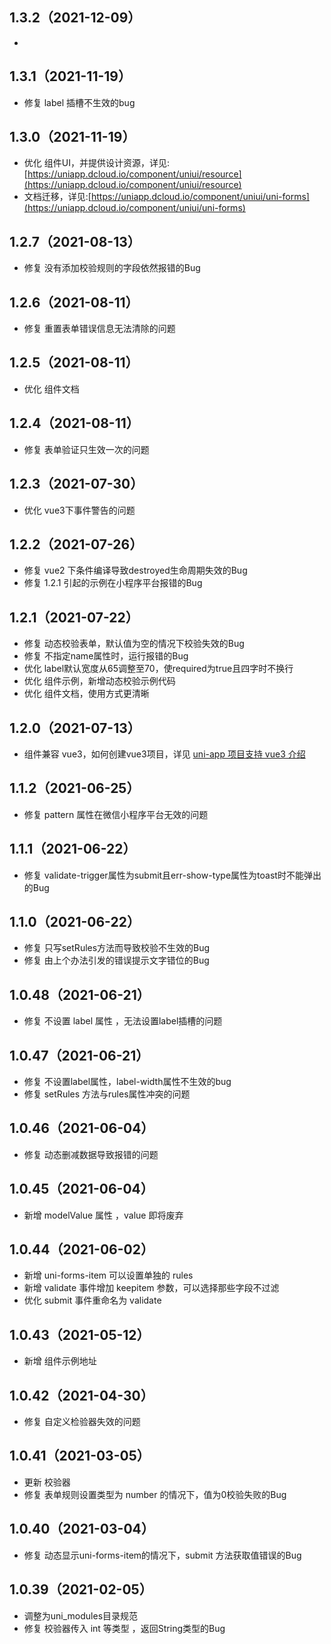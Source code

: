 ## 1.3.2（2021-12-09）
-
## 1.3.1（2021-11-19）
- 修复 label 插槽不生效的bug
## 1.3.0（2021-11-19）
- 优化 组件UI，并提供设计资源，详见:[https://uniapp.dcloud.io/component/uniui/resource](https://uniapp.dcloud.io/component/uniui/resource)
- 文档迁移，详见:[https://uniapp.dcloud.io/component/uniui/uni-forms](https://uniapp.dcloud.io/component/uniui/uni-forms)
## 1.2.7（2021-08-13）
- 修复 没有添加校验规则的字段依然报错的Bug
## 1.2.6（2021-08-11）
- 修复 重置表单错误信息无法清除的问题
## 1.2.5（2021-08-11）
- 优化 组件文档
## 1.2.4（2021-08-11）
- 修复 表单验证只生效一次的问题
## 1.2.3（2021-07-30）
- 优化 vue3下事件警告的问题
## 1.2.2（2021-07-26）
- 修复 vue2 下条件编译导致destroyed生命周期失效的Bug
- 修复 1.2.1 引起的示例在小程序平台报错的Bug
## 1.2.1（2021-07-22）
- 修复 动态校验表单，默认值为空的情况下校验失效的Bug
- 修复 不指定name属性时，运行报错的Bug
- 优化 label默认宽度从65调整至70，使required为true且四字时不换行
- 优化 组件示例，新增动态校验示例代码
- 优化 组件文档，使用方式更清晰
## 1.2.0（2021-07-13）
- 组件兼容 vue3，如何创建vue3项目，详见 [uni-app 项目支持 vue3 介绍](https://ask.dcloud.net.cn/article/37834)
## 1.1.2（2021-06-25）
- 修复 pattern 属性在微信小程序平台无效的问题
## 1.1.1（2021-06-22）
- 修复 validate-trigger属性为submit且err-show-type属性为toast时不能弹出的Bug
## 1.1.0（2021-06-22）
- 修复 只写setRules方法而导致校验不生效的Bug
- 修复 由上个办法引发的错误提示文字错位的Bug
## 1.0.48（2021-06-21）
- 修复 不设置 label 属性 ，无法设置label插槽的问题
## 1.0.47（2021-06-21）
- 修复 不设置label属性，label-width属性不生效的bug
- 修复 setRules 方法与rules属性冲突的问题
## 1.0.46（2021-06-04）
- 修复 动态删减数据导致报错的问题
## 1.0.45（2021-06-04）
- 新增 modelValue 属性 ，value 即将废弃
## 1.0.44（2021-06-02）
- 新增 uni-forms-item 可以设置单独的 rules
- 新增 validate 事件增加 keepitem 参数，可以选择那些字段不过滤
- 优化 submit 事件重命名为 validate
## 1.0.43（2021-05-12）
- 新增 组件示例地址
## 1.0.42（2021-04-30）
- 修复 自定义检验器失效的问题
## 1.0.41（2021-03-05）
- 更新 校验器
- 修复 表单规则设置类型为 number 的情况下，值为0校验失败的Bug
## 1.0.40（2021-03-04）
- 修复 动态显示uni-forms-item的情况下，submit 方法获取值错误的Bug
## 1.0.39（2021-02-05）
- 调整为uni_modules目录规范
- 修复 校验器传入 int 等类型 ，返回String类型的Bug
